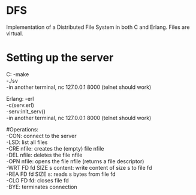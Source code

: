 # DFS
Implementation of a Distributed File System in both C and Erlang. Files are virtual.

# Setting up the server  
C: -make  
   -./sv  
   -in another terminal, nc 127.0.0.1 8000 (telnet should work)  
   
Erlang: -erl  
        -c(serv.erl)  
        -serv:init_serv()  
        -in another terminal, nc 127.0.0.1 8000 (telnet should work)  

#Operations:  
-CON: connect to the server  
-LSD: list all files  
-CRE nfile: creates the (empty) file nfile  
-DEL nfile: deletes the file nfile  
-OPN nfile: opens the file nfile (returns a file descriptor)  
-WRT FD fd SIZE s content: write content of size s to file fd  
-REA FD fd SIZE s: reads s bytes from file fd  
-CLO FD fd: closes file fd  
-BYE: terminates connection  
